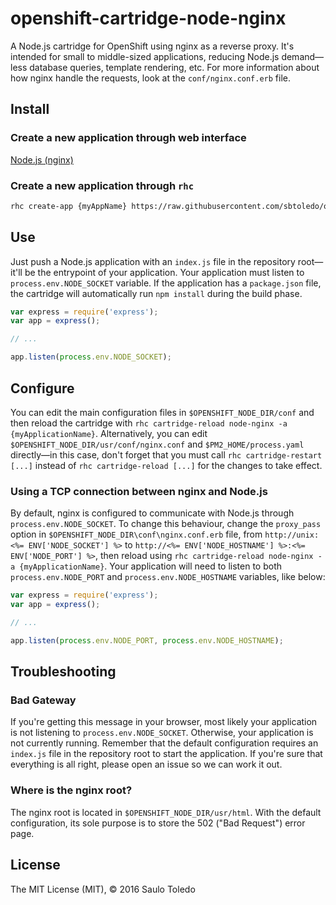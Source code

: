 # openshift-cartridge-node-nginx

A Node.js cartridge for OpenShift using nginx as a reverse proxy. It's intended for small to middle-sized applications, reducing Node.js demand—less database queries, template rendering, etc. For more information about how nginx handle the requests, look at the `conf/nginx.conf.erb` file.

## Install

### Create a new application through web interface

[Node.js (nginx)](https://openshift.redhat.com/app/console/application_type/custom?cartridges%5B%5D=https%3A%2F%2Fraw.githubusercontent.com%2Fsbtoledo%2Fopenshift-cartridge-node-nginx%2Fmaster%2Fmetadata%2Fmanifest.yml)

### Create a new application through `rhc`

```bash
rhc create-app {myAppName} https://raw.githubusercontent.com/sbtoledo/openshift-cartridge-node-nginx/master/metadata/manifest.yml
```

## Use

Just push a Node.js application with an `index.js` file in the repository root—it'll be the entrypoint of your application. Your application must listen to `process.env.NODE_SOCKET` variable. If the application has a `package.json` file, the cartridge will automatically run `npm install` during the build phase.

```js
var express = require('express');
var app = express();

// ...

app.listen(process.env.NODE_SOCKET);
```

## Configure

You can edit the main configuration files in `$OPENSHIFT_NODE_DIR/conf` and then reload the cartridge with `rhc cartridge-reload node-nginx -a {myApplicationName}`. Alternatively, you can edit `$OPENSHIFT_NODE_DIR/usr/conf/nginx.conf` and `$PM2_HOME/process.yaml` directly—in this case, don't forget that you must call `rhc cartridge-restart [...]` instead of `rhc cartridge-reload [...]` for the changes to take effect.

### Using a TCP connection between nginx and Node.js

By default, nginx is configured to communicate with Node.js through `process.env.NODE_SOCKET`. To change this behaviour, change the `proxy_pass` option in `$OPENSHIFT_NODE_DIR\conf\nginx.conf.erb` file, from `http://unix:<%= ENV['NODE_SOCKET'] %>` to `http://<%= ENV['NODE_HOSTNAME'] %>:<%= ENV['NODE_PORT'] %>`, then reload using `rhc cartridge-reload node-nginx -a {myApplicationName}`. Your application will need to listen to both `process.env.NODE_PORT` and `process.env.NODE_HOSTNAME` variables, like below:

```js
var express = require('express');
var app = express();

// ...

app.listen(process.env.NODE_PORT, process.env.NODE_HOSTNAME);
```

## Troubleshooting

### Bad Gateway

If you're getting this message in your browser, most likely your application is not listening to `process.env.NODE_SOCKET`. Otherwise, your application is not currently running. Remember that the default configuration requires an `index.js` file in the repository root to start the application. If you're sure that everything is all right, please open an issue so we can work it out.

### Where is the nginx root?

The nginx root is located in `$OPENSHIFT_NODE_DIR/usr/html`. With the default configuration, its sole purpose is to store the 502 ("Bad Request") error page.

## License

The MIT License (MIT), © 2016 Saulo Toledo
